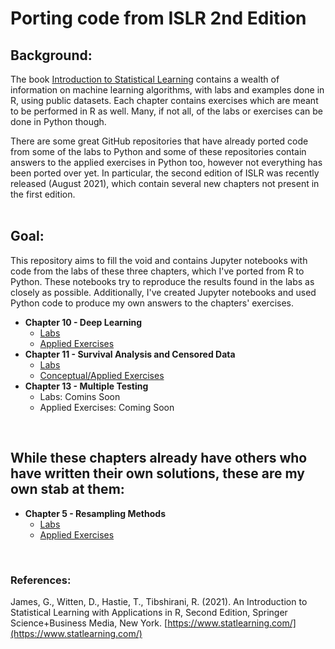 # Porting code from ISLR 2nd Edition

## Background:
The book [Introduction to Statistical Learning](https://www.statlearning.com) contains a wealth of information on machine learning algorithms, with labs and examples done in R, using public datasets.  Each chapter contains exercises which are meant to be performed in R as well.  Many, if not all, of the labs or exercises can be done in Python though.  

There are some great GitHub repositories that have already ported code from some of the labs to Python and some of these repositories contain answers to the applied exercises in Python too, however not everything has been ported over yet.  In particular, the second edition of ISLR was recently released (August 2021), which contain several new chapters not present in the first edition.  
<br/>

## Goal:
This repository aims to fill the void and contains Jupyter notebooks with code from the labs of these three chapters, which I've ported from R to Python.  These notebooks try to reproduce the results found in the labs as closely as possible.  Additionally, I've created Jupyter notebooks and used Python code to produce my own answers to the chapters' exercises.

* **Chapter 10 - Deep Learning**
	- [Labs](https://nbviewer.org/github/papir805/ISLR2/blob/master/Python/chp10%20-%20Deep%20Learning/labs/chp_10_lab_me.ipynb)
	- [Applied Exercises](https://nbviewer.org/github/papir805/ISLR2/blob/master/Python/chp10%20-%20Deep%20Learning/exercises/chp_10_exercises_me.ipynb)
* **Chapter 11 - Survival Analysis and Censored Data**
	- [Labs](https://nbviewer.org/github/papir805/ISLR2/blob/master/Python/chp11%20-%20Survival%20Analysis/labs/chp_11_lab_me.ipynb)
	- [Conceptual/Applied Exercises](https://nbviewer.org/github/papir805/ISLR2/blob/master/Python/chp5%20-%20Resampling%20Methods/exercises/chp_5_exercises_me.ipynb)
* **Chapter 13 - Multiple Testing**
	- Labs: Comins Soon
	- Applied Exercises: Coming Soon

<br/>

## While these chapters already have others who have written their own solutions, these are my own stab at them:
* **Chapter 5 - Resampling Methods**
    - [Labs](https://nbviewer.org/github/papir805/ISLR2/blob/master/Python/chp5%20-%20Resampling%20Methods/labs/chp_5_lab_me.ipynb)
    - [Applied Exercises](https://github.com/papir805/ISLR2/blob/master/Python/chp5%20-%20Resampling%20Methods/exercises/chp_5_exercises_me.ipynb)

<br/>

### References:
James, G., Witten, D., Hastie, T., Tibshirani, R. (2021). An Introduction to Statistical Learning with Applications in R, Second Edition, Springer Science+Business Media, New York. [https://www.statlearning.com/](https://www.statlearning.com/)